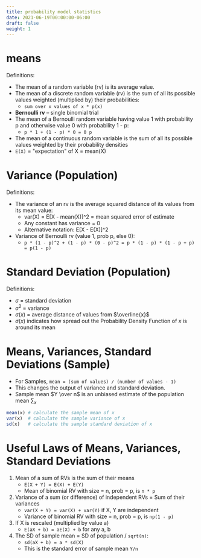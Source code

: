 ```yaml
---
title: probability model statistics
date: 2021-06-19T00:00:00-06:00
draft: false
weight: 1
---
```


# means
Definitions:
- The mean of a random variable (rv) is its average value.
- The mean of a discrete random variable (rv) is the sum of all its possible values weighted (multiplied by) their probabilities:  
	- `sum over x values of x * p(x)`
- **Bernoulli rv** – single binomial trial
- The mean of a Bernoulli random variable having value 1 with probability p and otherwise value 0 with probability 1 - p: 
	- `p * 1 + (1 - p) * 0 = 0 p`
- The mean of a continuous random variable is the sum of all its possible values weighted by their probability densities
- `E(X)` = "expectation" of X = mean(X)

# Variance (Population)
Definitions:
- The variance of an rv is the average squared distance of its values from its mean value:
	- var(X) = E[X - mean(X)]^2 = mean squared error of estimate
	- Any constant has variance = 0
	- Alternative notation: E[X - E(X)]^2
- Variance of Bernoulli rv (value 1, prob p, else 0): 
	- `p * (1 - p)^2 + (1 - p) * (0 - p)^2 = p * (1 - p) * (1 - p + p) = p(1 - p)`

# Standard Deviation (Population)
Definitions:
- $\sigma$ = standard deviation
- $\sigma^2$ = variance
- $\sigma(x)$ = average distance of values from $\overline{x}$
- $\sigma(x)$ indicates how spread out the Probability Density Function of $x$ is around its mean

# Means, Variances, Standard Deviations (Sample)
- For Samples,  `mean = (sum of values) / (number of values - 1)`
- This changes the output of variance and standard deviation.
- Sample mean $Y \over n$ is an unbiased estimate of the population mean $\sum_{x}$

```r
mean(x)	# calculate the sample mean of x
var(x)	# calculate the sample variance of x
sd(x)	# calculate the sample standard deviation of x
```

# Useful Laws of Means, Variances, Standard Deviations
1. Mean of a sum of RVs is the sum of their means
    - `E(X + Y) = E(X) + E(Y)`
    - Mean of binomial RV with size = n, prob = p, is `n * p`
1. Variance of a sum (or difference) of independent RVs = Sum of their variances
    - `var(X + Y) = var(X) + var(Y)` if X, Y are independent
    - Variance of binomial RV with size = n, prob = p, is `np(1 - p)`
1. If X is rescaled (multiplied by value a)
    - `E(aX + b) = aE(X) + b` for any a, b
1. The SD of sample mean = SD of population / `sqrt(n)`:
    - `sd(aX + b) = a * sd(X)`
    - This is the standard error of sample mean `Y/n`
